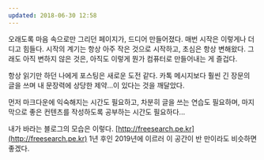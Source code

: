```yaml
---
updated: 2018-06-30 12:58
---
```


오래도록 마음 속으로만 그리던 페이지가, 드디어 만들어졌다.
매번 시작은 이렇게나 더디고 힘들다.
시작의 계기는 항상 아주 작은 것으로 시작하고, 초심은 항상 변해왔다.
그래도 아직 변하지 않은 것은, 아직도 이렇게 뭔가 컴퓨터로 만들어내는 게 즐겁다.

항상 읽기만 하던 나에게 포스팅은 새로운 도전 같다.
카톡 메시지보다 훨씬 긴 장문의 글을 쓰며
내 문장력에 상당한 제약...이 있다는 것을 깨달았다.

먼저 마크다운에 익숙해지는 시간도 필요하고,
차분히 글을 쓰는 연습도 필요하며,
마지막으로 좋은 컨텐츠를 작성하도록 공부하는 시간도 필요하다...

내가 바라는 블로그의 모습은 이렇다. [http://freesearch.pe.kr](http://freesearch.pe.kr)
1년 후인 2019년에 이르러 이 공간이
반 만이라도 비슷하면 좋겠다.
